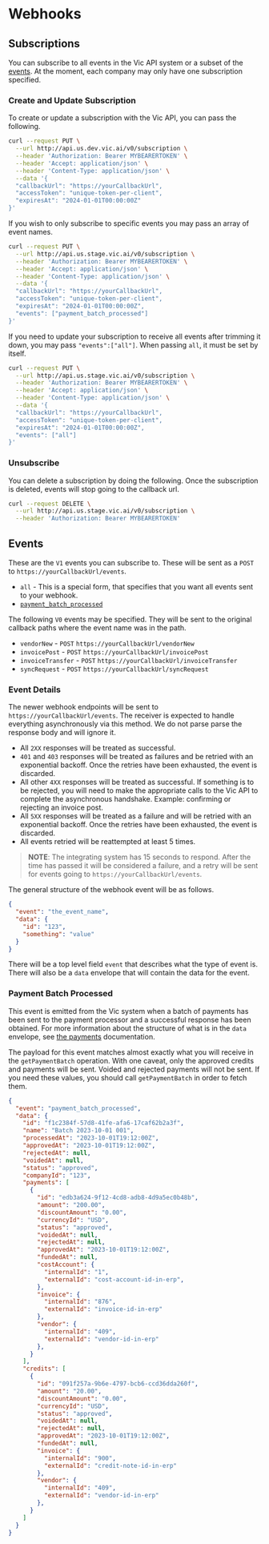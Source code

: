 # Webhooks

## Subscriptions

You can subscribe to all events in the Vic API system or a subset of the
[events](#events). At the moment, each company may only have one subscription
specified.

### Create and Update Subscription

To create or update a subscription with the Vic API, you can pass the following.

```sh
curl --request PUT \
  --url http://api.us.dev.vic.ai/v0/subscription \
  --header 'Authorization: Bearer MYBEARERTOKEN' \
  --header 'Accept: application/json' \
  --header 'Content-Type: application/json' \
  --data '{
  "callbackUrl": "https://yourCallbackUrl",
  "accessToken": "unique-token-per-client",
  "expiresAt": "2024-01-01T00:00:00Z"
}'
```

If you wish to only subscribe to specific events you may pass an array of event
names.

```sh
curl --request PUT \
  --url http://api.us.stage.vic.ai/v0/subscription \
  --header 'Authorization: Bearer MYBEARERTOKEN' \
  --header 'Accept: application/json' \
  --header 'Content-Type: application/json' \
  --data '{
  "callbackUrl": "https://yourCallbackUrl",
  "accessToken": "unique-token-per-client",
  "expiresAt": "2024-01-01T00:00:00Z",
  "events": ["payment_batch_processed"]
}'
```

If you need to update your subscription to receive all events after trimming it
down, you may pass `"events":["all"]`. When passing `all`, it must be set by
itself.

```sh
curl --request PUT \
  --url http://api.us.stage.vic.ai/v0/subscription \
  --header 'Authorization: Bearer MYBEARERTOKEN' \
  --header 'Accept: application/json' \
  --header 'Content-Type: application/json' \
  --data '{
  "callbackUrl": "https://yourCallbackUrl",
  "accessToken": "unique-token-per-client",
  "expiresAt": "2024-01-01T00:00:00Z",
  "events": ["all"]
}'
```

### Unsubscribe

You can delete a subscription by doing the following. Once the subscription is
deleted, events will stop going to the callback url.

```sh
curl --request DELETE \
  --url http://api.us.stage.vic.ai/v0/subscription \
  --header 'Authorization: Bearer MYBEARERTOKEN'
```

## Events

These are the `V1` events you can subscribe to. These will be sent as a `POST`
to `https://yourCallbackUrl/events`.

* `all` - This is a special form, that specifies that you want all events sent
  to your webhook.
* [`payment_batch_processed`](#payment-batch-processed)

The following `V0` events may be specified. They will be sent to the original
callback paths where the event name was in the path.

* `vendorNew` - `POST` `https://yourCallbackUrl/vendorNew`
* `invoicePost` - `POST` `https://yourCallbackUrl/invoicePost`
* `invoiceTransfer` - `POST` `https://yourCallbackUrl/invoiceTransfer`
* `syncRequest` - `POST` `https://yourCallbackUrl/syncRequest`

### Event Details

The newer webhook endpoints will be sent to `https://yourCallbackUrl/events`.
The receiver is expected to handle everything asynchronously via this method. We
do not parse parse the response body and will ignore it.

* All `2XX` responses will be treated as successful.
* `401` and `403` responses will be treated as failures and be retried with an
  exponential backoff. Once the retries have been exhausted, the event is
  discarded.
* All other `4XX` responses will be treated as successful. If something is to be
  rejected, you will need to make the appropriate calls to the Vic API to
  complete the asynchronous handshake. Example: confirming or rejecting an
  invoice post.
* All `5XX` responses will be treated as a failure and will be retried with an
  exponential backoff. Once the retries have been exhausted, the event is
  discarded.
* All events retried will be reattempted at least 5 times.

> **NOTE**: The integrating system has 15 seconds to respond. After the time has
> passed it will be considered a failure, and a retry will be sent for events
> going to `https://yourCallbackUrl/events`.

The general structure of the webhook event will be as follows.

```json
{
  "event": "the_event_name",
  "data": {
    "id": "123",
    "something": "value"
  }
}
```

There will be a top level field `event` that describes what the type of event
is. There will also be a `data` envelope that will contain the data for the
event.

### Payment Batch Processed

This event is emitted from the Vic system when a batch of payments has been sent
to the payment processor and a successful response has been obtained. For more
information about the structure of what is in the `data` envelope, see
[the payments](./payments.md) documentation.

The payload for this event matches almost exactly what you will receive in the
`getPaymentBatch` operation. With one caveat, only the approved credits and
payments will be sent. Voided and rejected payments will not be sent. If you
need these values, you should call `getPaymentBatch` in order to fetch them.

```json
{
  "event": "payment_batch_processed",
  "data": {
    "id": "f1c2384f-57d8-41fe-afa6-17caf62b2a3f",
    "name": "Batch 2023-10-01 001",
    "processedAt": "2023-10-01T19:12:00Z",
    "approvedAt": "2023-10-01T19:12:00Z",
    "rejectedAt": null,
    "voidedAt": null,
    "status": "approved",
    "companyId": "123",
    "payments": [
      {
        "id": "edb3a624-9f12-4cd8-adb8-4d9a5ec0b48b",
        "amount": "200.00",
        "discountAmount": "0.00",
        "currencyId": "USD",
        "status": "approved",
        "voidedAt": null,
        "rejectedAt": null,
        "approvedAt": "2023-10-01T19:12:00Z",
        "fundedAt": null,
        "costAccount": {
          "internalId": "1",
          "externalId": "cost-account-id-in-erp",
        },
        "invoice": {
          "internalId": "876",
          "externalId": "invoice-id-in-erp"
        },
        "vendor": {
          "internalId": "409",
          "externalId": "vendor-id-in-erp"
        },
      }
    ],
    "credits": [
      {
        "id": "091f257a-9b6e-4797-bcb6-ccd36dda260f",
        "amount": "20.00",
        "discountAmount": "0.00",
        "currencyId": "USD",
        "status": "approved",
        "voidedAt": null,
        "rejectedAt": null,
        "approvedAt": "2023-10-01T19:12:00Z",
        "fundedAt": null,
        "invoice": {
          "internalId": "900",
          "externalId": "credit-note-id-in-erp"
        },
        "vendor": {
          "internalId": "409",
          "externalId": "vendor-id-in-erp"
        },
      }
    ]
  }
}
```
